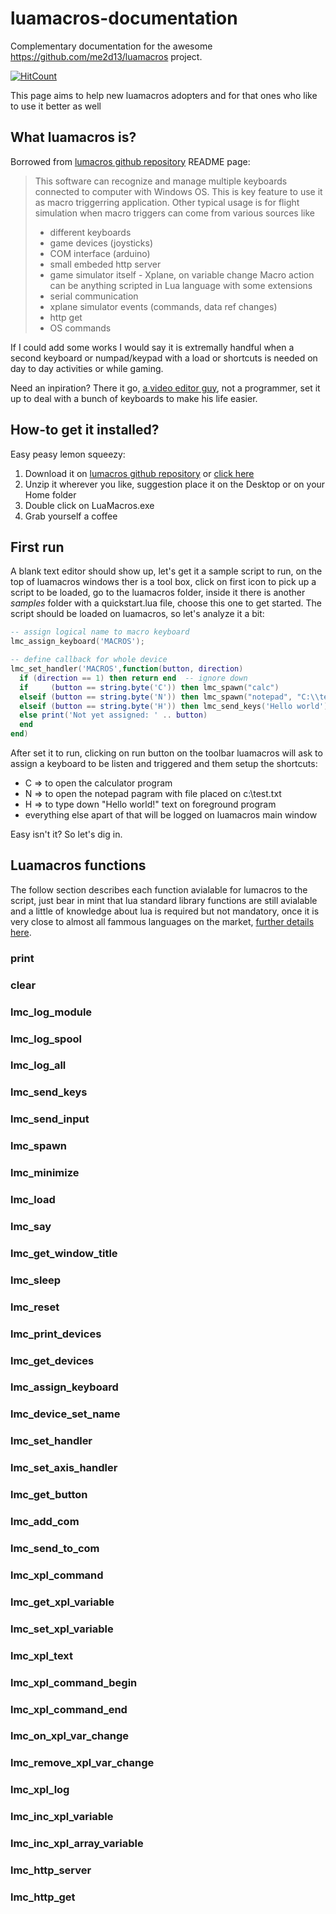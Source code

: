 # luamacros-documentation
Complementary documentation for the awesome https://github.com/me2d13/luamacros project. 

[![HitCount](http://hits.dwyl.io/quirinux/luamacros-documentation.svg)](http://hits.dwyl.io/quirinux/luamacros-documentation)

This page aims to help new luamacros adopters and for that ones who like to use it better as well

## What luamacros is?
Borrowed from [lumacros github repository](https://github.com/me2d13/luamacros) README page:

>This software can recognize and manage multiple keyboards connected to computer with Windows OS. This is key feature to use it as macro triggerring application. Other typical usage is for flight simulation when macro triggers can come from various sources like
>* different keyboards
>* game devices (joysticks)
>* COM interface (arduino)
>* small embeded http server
>* game simulator itself - Xplane, on variable change
>Macro action can be anything scripted in Lua language with some extensions
>* serial communication
>* xplane simulator events (commands, data ref changes)
>* http get
>* OS commands

If I could add some works I would say it is extremally handful when a second keyboard or numpad/keypad with a load or shortcuts is needed on day to day activities or while gaming.

Need an inpiration? There it go, [a video editor guy](https://github.com/TaranVH/2nd-keyboard/tree/master/LUAMACROS), not a programmer, set it up to deal with a bunch of keyboards to make his life easier.

## How-to get it installed?
Easy peasy lemon squeezy:
1. Download it on [lumacros github repository](https://github.com/me2d13/luamacros) or [click here](http://www.hidmacros.eu/luamacros.zip)
2. Unzip it wherever you like, suggestion place it on the Desktop or on your Home folder
3. Double click on LuaMacros.exe
4. Grab yourself a coffee

## First run
A blank text editor should show up, let's get it a sample script to run, on the top of luamacros windows ther is a tool box, click on first icon to pick up a script to be loaded, go to the luamacros folder, inside it there is another _samples_ folder with a quickstart.lua file, choose this one to get started.
The script should be loaded on luamacros, so let's analyze it a bit:
``` lua
-- assign logical name to macro keyboard
lmc_assign_keyboard('MACROS');

-- define callback for whole device
lmc_set_handler('MACROS',function(button, direction)
  if (direction == 1) then return end  -- ignore down
  if     (button == string.byte('C')) then lmc_spawn("calc")
  elseif (button == string.byte('N')) then lmc_spawn("notepad", "C:\\test.txt")
  elseif (button == string.byte('H')) then lmc_send_keys('Hello world')
  else print('Not yet assigned: ' .. button) 
  end
end) 
```

After set it to run, clicking on run button on the toolbar luamacros will ask to assign a keyboard to be listen and triggered and them setup the shortcuts:
* C => to open the calculator program
* N => to open the notepad pagram with file placed on c:\test.txt
* H => to type down "Hello world!" text on foreground program
* everything else apart of that will be logged on luamacros main window

Easy isn't it? So let's dig in.

## Luamacros functions
The follow section describes each function avialable for lumacros to the script, just bear in mint that lua standard library functions are still avialable and a little of knowledge about lua is required but not mandatory, once it is very close to almost all fammous languages on the market, [further details here](https://www.lua.org/manual/5.3/manual.html).

### print
### clear
### lmc_log_module
### lmc_log_spool
### lmc_log_all
### lmc_send_keys
### lmc_send_input
### lmc_spawn
### lmc_minimize
### lmc_load
### lmc_say
### lmc_get_window_title
### lmc_sleep
### lmc_reset
### lmc_print_devices
### lmc_get_devices
### lmc_assign_keyboard
### lmc_device_set_name
### lmc_set_handler
### lmc_set_axis_handler
### lmc_get_button
### lmc_add_com
### lmc_send_to_com
### lmc_xpl_command
### lmc_get_xpl_variable
### lmc_set_xpl_variable
### lmc_xpl_text
### lmc_xpl_command_begin
### lmc_xpl_command_end
### lmc_on_xpl_var_change
### lmc_remove_xpl_var_change
### lmc_xpl_log
### lmc_inc_xpl_variable
### lmc_inc_xpl_array_variable
### lmc_http_server
### lmc_http_get
